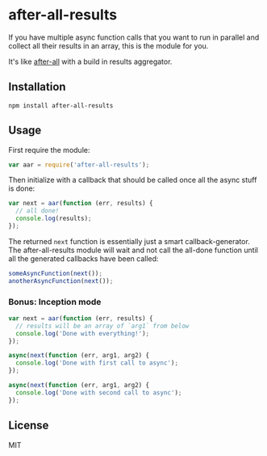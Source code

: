 # after-all-results

If you have multiple async function calls that you want to run in parallel and
collect all their results in an array, this is the module for you.

It's like [after-all](https://github.com/sorribas/after-all) with a build in results aggregator.

## Installation

```
npm install after-all-results
```

## Usage

First require the module:

```javascript
var aar = require('after-all-results');
```

Then initialize with a callback that should be called once all the async
stuff is done:

```javascript
var next = aar(function (err, results) {
  // all done!
  console.log(results);
});
```

The returned `next` function is essentially just a smart callback-generator. The after-all-results module will wait and not call the all-done function until all the generated callbacks have been called:

```javascript
someAsyncFunction(next());
anotherAsyncFunction(next());
```

### Bonus: Inception mode

```javascript
var next = aar(function (err, results) {
  // results will be an array of `arg1` from below
  console.log('Done with everything!');
});

async(next(function (err, arg1, arg2) {
  console.log('Done with first call to async');
});

async(next(function (err, arg1, arg2) {
  console.log('Done with second call to async');
});
```

## License

MIT
